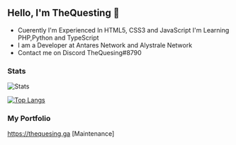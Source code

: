 ## Hello, I'm TheQuesting 👋

- Cuerently I'm Experienced In HTML5, CSS3 and JavaScript I'm Learning PHP,Python and TypeScript
- I am a Developer at Antares Network and Alystrale Network
- Contact me on Discord TheQuesing#8790

### Stats

![Stats](https://github-readme-stats.vercel.app/api?username=thequesing&show_icons=true&theme=tokyonight)


[![Top Langs](https://github-readme-stats.vercel.app/api/top-langs/?username=thequesing&layout=compact)](https://github.com/anuraghazra/github-readme-stats)

### My Portfolio

https://thequesing.ga [Maintenance]


